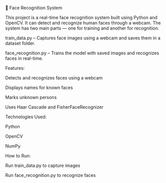 🧠 Face Recognition System

This project is a real-time face recognition system built using Python and OpenCV.
It can detect and recognize human faces through a webcam.
The system has two main parts — one for training and another for recognition.

train_data.py – Captures face images using a webcam and saves them in a dataset folder.

face_recognition.py – Trains the model with saved images and recognizes faces in real-time.

Features:

Detects and recognizes faces using a webcam

Displays names for known faces

Marks unknown persons

Uses Haar Cascade and FisherFaceRecognizer

Technologies Used:

Python

OpenCV

NumPy

How to Run:

Run train_data.py to capture images

Run face_recognition.py to recognize faces
